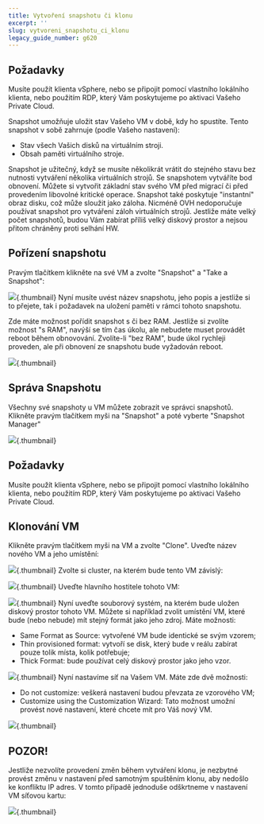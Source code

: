 ```yaml
---
title: Vytvoření snapshotu či klonu
excerpt: ''
slug: vytvoreni_snapshotu_ci_klonu
legacy_guide_number: g620
---
```



## Požadavky
Musíte použít klienta vSphere, nebo se připojit pomocí vlastního lokálního klienta, nebo použitím RDP, který Vám poskytujeme po aktivaci Vašeho Private Cloud.

Snapshot umožňuje uložit stav Vašeho VM v době, kdy ho spustíte. Tento snapshot v sobě zahrnuje (podle Vašeho nastavení):

- Stav všech Vašich disků na virtuálním stroji.
- Obsah paměti virtuálního stroje.


Snapshot je užitečný, když se musíte několikrát vrátit do stejného stavu bez nutnosti vytváření několika virtuálních strojů. Se snapshotem vytváříte bod obnovení. Můžete si vytvořit základní stav svého VM před migrací či před provedením libovolné kritické operace. Snapshot také poskytuje "instantní" obraz disku, což může sloužit jako záloha. Nicméně OVH nedoporučuje používat snapshot pro vytváření záloh virtuálních strojů. Jestliže máte velký počet snapshotů, budou Vám zabírat příliš velký diskový prostor a nejsou přitom chráněny proti selhání HW.


## Pořízení snapshotu
Pravým tlačítkem klikněte na své VM a zvolte "Snapshot" a "Take a Snapshot":

![](images/img_133.jpg){.thumbnail}
Nyní musíte uvést název snapshotu, jeho popis a jestliže si to přejete, tak i požadavek na uložení paměti v rámci tohoto snapshotu.

Zde máte možnost pořídit snapshot s či bez RAM.
Jestliže si zvolíte možnost "s RAM", navýší se tím čas úkolu, ale nebudete muset provádět reboot během obnovování. Zvolíte-li "bez RAM", bude úkol rychleji proveden, ale při obnovení ze snapshotu bude vyžadován reboot.

![](images/img_134.jpg){.thumbnail}


## Správa Snapshotu
Všechny své snapshoty u VM můžete zobrazit ve správci snapshotů. Klikněte pravým tlačítkem myši na "Snapshot" a poté vyberte "Snapshot Manager"

![](images/img_135.jpg){.thumbnail}


## Požadavky
Musíte použít klienta vSphere, nebo se připojit pomocí vlastního lokálního klienta, nebo použitím RDP, který Vám poskytujeme po aktivaci Vašeho Private Cloud.


## Klonování VM
Klikněte pravým tlačítkem myši na VM a zvolte "Clone". Uveďte název nového VM a jeho umístění:

![](images/img_136.jpg){.thumbnail}
Zvolte si cluster, na kterém bude tento VM závislý:

![](images/img_137.jpg){.thumbnail}
Uveďte hlavního hostitele tohoto VM:

![](images/img_138.jpg){.thumbnail}
Nyní uveďte souborový systém, na kterém bude uložen diskový prostor tohoto VM. Můžete si například zvolit umístění VM, které bude (nebo nebude) mít stejný formát jako jeho zdroj. Máte možnosti:


- Same Format as Source: vytvořené VM bude identické se svým vzorem;
- Thin provisioned format: vytvoří se disk, který bude v reálu zabírat pouze tolik místa, kolik potřebuje;
- Thick Format: bude používat celý diskový prostor jako jeho vzor.



![](images/img_139.jpg){.thumbnail}
Nyní nastavíme síť na Vašem VM. Máte zde dvě možnosti:

- Do not customize: veškerá nastavení budou převzata ze vzorového VM;
- Customize using the Customization Wizard: Tato možnost umožní provést nové nastavení, které chcete mít pro Váš nový VM.



![](images/img_140.jpg){.thumbnail}

## POZOR!
Jestliže nezvolíte provedení změn během vytváření klonu, je nezbytné provést změnu v nastavení před samotným spuštěním klonu, aby nedošlo ke konfliktu IP adres.
V tomto případě jednoduše odškrtneme v nastavení VM síťovou kartu:

![](images/img_141.jpg){.thumbnail}

